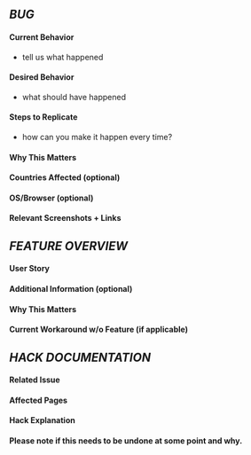 ## _BUG_

#### Current Behavior

*   tell us what happened

#### Desired Behavior

*   what should have happened

#### Steps to Replicate

*   how can you make it happen every time?

#### Why This Matters

#### Countries Affected (optional)

#### OS/Browser (optional)

#### Relevant Screenshots + Links

## _FEATURE OVERVIEW_

#### User Story

#### Additional Information (optional)

#### Why This Matters

#### Current Workaround w/o Feature (if applicable)

## _HACK DOCUMENTATION_

#### Related Issue

#### Affected Pages

#### Hack Explanation

#### Please note if this needs to be undone at some point and why.
